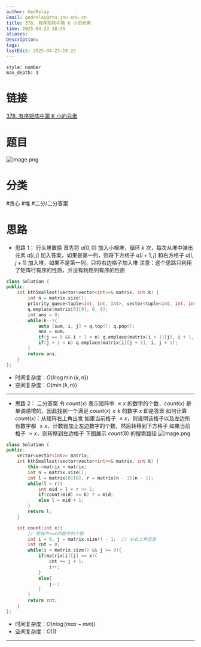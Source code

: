 ```yaml
---
author: GedRelay
Email: gedrelay@stu.jnu.edu.cn
title: 378. 有序矩阵中第 K 小的元素
time: 2025-04-23 18:55
aliases: 
Description: 
tags: 
lastEdit: 2025-04-23-19:25
---
```


```toc
style: number
max_depth: 3
```

# 链接
[378. 有序矩阵中第 K 小的元素](https://leetcode.cn/problems/kth-smallest-element-in-a-sorted-matrix/) 

# 题目
![image.png](https://ged-pic-bed.oss-cn-guangzhou.aliyuncs.com/img/202504231856626.png)


# 分类
#贪心 #堆 #二分/二分答案  

# 思路
- 思路 1：
行头堆置换
首先将 ${a\left[ 0,0 \right]  }$ 加入小根堆，循环 ${k }$ 次，每次从堆中弹出元素 ${a\left[ i,j \right]  }$ 加入答案，如果是第一列，则将下方格子 ${a\left[ i+1,j \right]  }$ 和右方格子 ${a\left[ i,j+1 \right]  }$ 加入堆，如果不是第一列，只将右边格子加入堆
注意：这个思路只利用了矩阵行有序的性质，并没有利用列有序的性质

```cpp
class Solution {
public:
    int kthSmallest(vector<vector<int>>& matrix, int k) {
        int n = matrix.size();
        priority_queue<tuple<int, int, int>, vector<tuple<int, int, int>>, greater<>> q;  // {sum, i, j}
        q.emplace(matrix[0][0], 0, 0);
        int ans = 0;
        while(k--){
            auto [sum, i, j] = q.top(); q.pop();
            ans = sum;
            if(j == 0 && i + 1 < n) q.emplace(matrix[i + 1][j], i + 1, j);
            if(j + 1 < n) q.emplace(matrix[i][j + 1], i, j + 1);
        }
        return ans;
    }
};
```


- 时间复杂度：${O\left( k\log \min\{ k,n \}  \right)  }$ 
- 空间复杂度：${O\left( \min\{ k,n \}  \right)  }$ 


---

- 思路 2：
二分答案
令 ${count\left( x \right)  }$ 表示矩阵中 ${\leq x }$ 的数字的个数，${count\left( x \right)  }$ 是单调递增的，因此找到一个满足 ${count\left( x \right) \geq k }$ 的数字 ${x }$ 即是答案
如何计算 ${count\left( x \right)  }$：从矩阵右上角出发
如果当前格子 ${\leq x }$，则说明该格子以及左边所有数字都 ${\leq x }$，计数器加上左边数字的个数，然后转移到下方格子
如果当前格子 ${>x }$，则转移到左边格子
下图展示 ${count\left( 8 \right)  }$ 的搜索路径
![image.png](https://ged-pic-bed.oss-cn-guangzhou.aliyuncs.com/img/202504231923550.png)


```cpp
class Solution {
public:
    vector<vector<int>> matrix;
    int kthSmallest(vector<vector<int>>& matrix, int k) {
        this->matrix = matrix;
        int n = matrix.size();
        int l = matrix[0][0], r = matrix[n - 1][n - 1];
        while(l < r){
            int mid = l + r >> 1;
            if(count(mid) >= k) r = mid;
            else l = mid + 1;
        }
        return l;
    }

    int count(int x){
        // 矩阵中<=x的数字的个数
        int i = 0, j = matrix.size() - 1;  // 从右上角出发
        int cnt = 0;
        while(i < matrix.size() && j >= 0){
            if(matrix[i][j] <= x){
                cnt += j + 1;
                i++;
            }
            else{
                j--;
            }
        }
        return cnt;
    }
};
```


- 时间复杂度：${O\left( n\log \left( max-min \right)  \right)  }$ 
- 空间复杂度：${O\left( 1 \right)  }$ 


---

